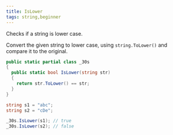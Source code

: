 ```yaml
---
title: IsLower
tags: string,beginner
---
```


Checks if a string is lower case.

Convert the given string to lower case, using  `string.ToLower()`  and compare it to the original.

```csharp
public static partial class _30s 
{
  public static bool IsLower(string str) 
  {
    return str.ToLower() == str;
  }
}
```

```csharp
string s1 = "abc";
string s2 = "cDe";

_30s.IsLower(s1); // true
_30s.IsLower(s2); // false
```
